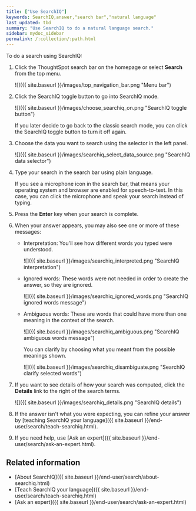 ```yaml
---
title: ["Use SearchIQ"]
keywords: SearchIQ,answer,"search bar","natural language"
last_updated: tbd
summary: "Use SearchIQ to do a natural language search."
sidebar: mydoc_sidebar
permalink: /:collection/:path.html
---
```


To do a search using SearchIQ:

1. Click the ThoughtSpot search bar on the homepage or select **Search** from the top menu.

   ![]({{ site.baseurl }}/images/top_navigation_bar.png "Menu bar")

2. Click the SearchIQ toggle button to go into SearchIQ mode.

   ![]({{ site.baseurl }}/images/choose_searchiq_on.png "SearchIQ toggle button")

   If you later decide to go back to the classic search mode, you can click the SearchIQ toggle button to turn it off again.

3. Choose the data you want to search using the selector in the left panel.

   ![]({{ site.baseurl }}/images/searchiq_select_data_source.png "SearchIQ data selector")

4. Type your search in the search bar using plain language.

   If you see a microphone icon in the search bar, that means your operating system and browser are enabled for speech-to-text. In this case, you can click the microphone and speak your search instead of typing.

5. Press the **Enter** key when your search is complete.

6. When your answer appears, you may also see one or more of these messages:

   * Interpretation: You'll see how different words you typed were understood.

     ![]({{ site.baseurl }}/images/searchiq_interpreted.png "SearchIQ interpretation")

   * Ignored words: These words were not needed in order to create the answer, so they are ignored.

     ![]({{ site.baseurl }}/images/searchiq_ignored_words.png "SearchIQ ignored words message")

   * Ambiguous words: These are words that could have more than one meaning in the context of the search.

     ![]({{ site.baseurl }}/images/searchiq_ambiguous.png "SearchIQ ambiguous words message")   

        You can clarify by choosing what you meant from the possible meanings shown.

        ![]({{ site.baseurl }}/images/searchiq_disambiguate.png "SearchIQ clarify selected words")   

7. If you want to see details of how your search was computed, click the **Details** link to the right of the search terms.

   ![]({{ site.baseurl }}/images/searchiq_details.png "SearchIQ details")   

8. If the answer isn't what you were expecting, you can refine your answer by [teaching SearchIQ your language]({{ site.baseurl }}/end-user/search/teach-searchiq.html).

9. If you need help, use [Ask an expert]({{ site.baseurl }}/end-user/search/ask-an-expert.html).

## Related information

-   [About SearchIQ]({{ site.baseurl }}/end-user/search/about-searchiq.html)
-   [Teach SearchIQ your language]({{ site.baseurl }}/end-user/search/teach-searchiq.html)
-   [Ask an expert]({{ site.baseurl }}/end-user/search/ask-an-expert.html)
